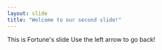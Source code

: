 ```yaml
---
layout: slide
title: "Welcome to our second slide!"
---
```

This is Fortune's slide
Use the left arrow to go back!